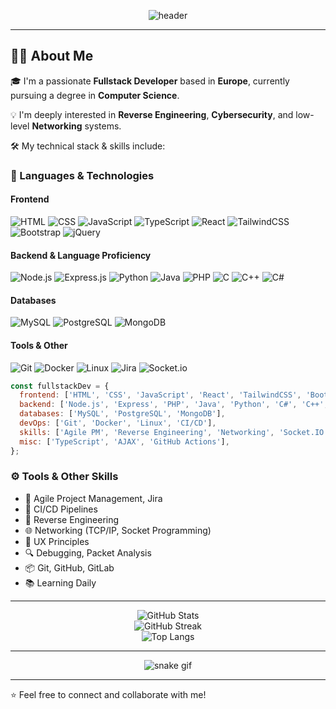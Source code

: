 <!-- Header: Animated GitHub Profile Banner -->
<p align="center">
  <img src="https://capsule-render.vercel.app/api?type=waving&color=0:6e40c9,100:9c27b0&height=200&section=header&text=Yo,%20I%20am%20Prophecy%20a%20Fullstack%20Developer%20👋&fontSize=35&fontColor=ffffff" alt="header" />
</p>

---

## 👨‍💻 About Me

🎓 I'm a passionate **Fullstack Developer** based in **Europe**, currently pursuing a degree in **Computer Science**.

💡 I'm deeply interested in **Reverse Engineering**, **Cybersecurity**, and low-level **Networking** systems.

🛠️ My technical stack & skills include:

### 🧠 Languages & Technologies

#### Frontend
![HTML](https://img.shields.io/badge/HTML5-E34F26?style=for-the-badge&logo=html5&logoColor=white)
![CSS](https://img.shields.io/badge/CSS3-1572B6?style=for-the-badge&logo=css3&logoColor=white)
![JavaScript](https://img.shields.io/badge/JavaScript-F7DF1E?style=for-the-badge&logo=javascript&logoColor=black)
![TypeScript](https://img.shields.io/badge/TypeScript-3178C6?style=for-the-badge&logo=typescript&logoColor=white)
![React](https://img.shields.io/badge/React-20232A?style=for-the-badge&logo=react&logoColor=61DAFB)
![TailwindCSS](https://img.shields.io/badge/TailwindCSS-06B6D4?style=for-the-badge&logo=tailwindcss&logoColor=white)
![Bootstrap](https://img.shields.io/badge/Bootstrap-563D7C?style=for-the-badge&logo=bootstrap&logoColor=white)
![jQuery](https://img.shields.io/badge/jQuery-0769AD?style=for-the-badge&logo=jquery&logoColor=white)

#### Backend & Language Proficiency
![Node.js](https://img.shields.io/badge/Node.js-339933?style=for-the-badge&logo=nodedotjs&logoColor=white)
![Express.js](https://img.shields.io/badge/Express.js-000000?style=for-the-badge&logo=express&logoColor=white)
![Python](https://img.shields.io/badge/Python-3776AB?style=for-the-badge&logo=python&logoColor=white)
![Java](https://img.shields.io/badge/Java-ED8B00?style=for-the-badge&logo=java&logoColor=white)
![PHP](https://img.shields.io/badge/PHP-777BB4?style=for-the-badge&logo=php&logoColor=white)
![C](https://img.shields.io/badge/C-00599C?style=for-the-badge&logo=c&logoColor=white)
![C++](https://img.shields.io/badge/C++-00599C?style=for-the-badge&logo=cplusplus&logoColor=white)
![C#](https://img.shields.io/badge/C%23-239120?style=for-the-badge&logo=csharp&logoColor=white)

#### Databases
![MySQL](https://img.shields.io/badge/MySQL-4479A1?style=for-the-badge&logo=mysql&logoColor=white)
![PostgreSQL](https://img.shields.io/badge/PostgreSQL-4169E1?style=for-the-badge&logo=postgresql&logoColor=white)
![MongoDB](https://img.shields.io/badge/MongoDB-47A248?style=for-the-badge&logo=mongodb&logoColor=white)

#### Tools & Other
![Git](https://img.shields.io/badge/Git-F05032?style=for-the-badge&logo=git&logoColor=white)
![Docker](https://img.shields.io/badge/Docker-2496ED?style=for-the-badge&logo=docker&logoColor=white)
![Linux](https://img.shields.io/badge/Linux-FCC624?style=for-the-badge&logo=linux&logoColor=black)
![Jira](https://img.shields.io/badge/Jira-0052CC?style=for-the-badge&logo=jira&logoColor=white)
![Socket.io](https://img.shields.io/badge/Socket.io-010101?style=for-the-badge&logo=socket.io&logoColor=white)


```js
const fullstackDev = {
  frontend: ['HTML', 'CSS', 'JavaScript', 'React', 'TailwindCSS', 'Bootstrap', 'jQuery', 'UX'],
  backend: ['Node.js', 'Express', 'PHP', 'Java', 'Python', 'C#', 'C++', 'C'],
  databases: ['MySQL', 'PostgreSQL', 'MongoDB'],
  devOps: ['Git', 'Docker', 'Linux', 'CI/CD'],
  skills: ['Agile PM', 'Reverse Engineering', 'Networking', 'Socket.IO', 'Jira'],
  misc: ['TypeScript', 'AJAX', 'GitHub Actions'],
};
```

### ⚙️ Tools & Other Skills

- 💼 Agile Project Management, Jira
- 🔄 CI/CD Pipelines
- 🔧 Reverse Engineering
- 🌐 Networking (TCP/IP, Socket Programming)
- 🎨 UX Principles
- 🔍 Debugging, Packet Analysis
- 📦 Git, GitHub, GitLab
- 📚 Learning Daily

---

<p align="center"> <img src="https://github-readme-stats.vercel.app/api?username=THEPROPHECY55&show_icons=true&theme=radical&hide_border=true" alt="GitHub Stats" /> <br/> <img src="https://github-readme-streak-stats.herokuapp.com?user=THEPROPHECY55&theme=radical&hide_border=true" alt="GitHub Streak" /> <br/> <img src="https://github-readme-stats.vercel.app/api/top-langs/?username=THEPROPHECY55&layout=compact&theme=radical&hide_border=true" alt="Top Langs" /> </p>

---

<p align="center"> <img src="https://github.com/THEPROPHECY55/THEPROPHECY55/raw/output/github-contribution-grid-snake.svg" alt="snake gif" /> </p>

---

⭐️ Feel free to connect and collaborate with me!
